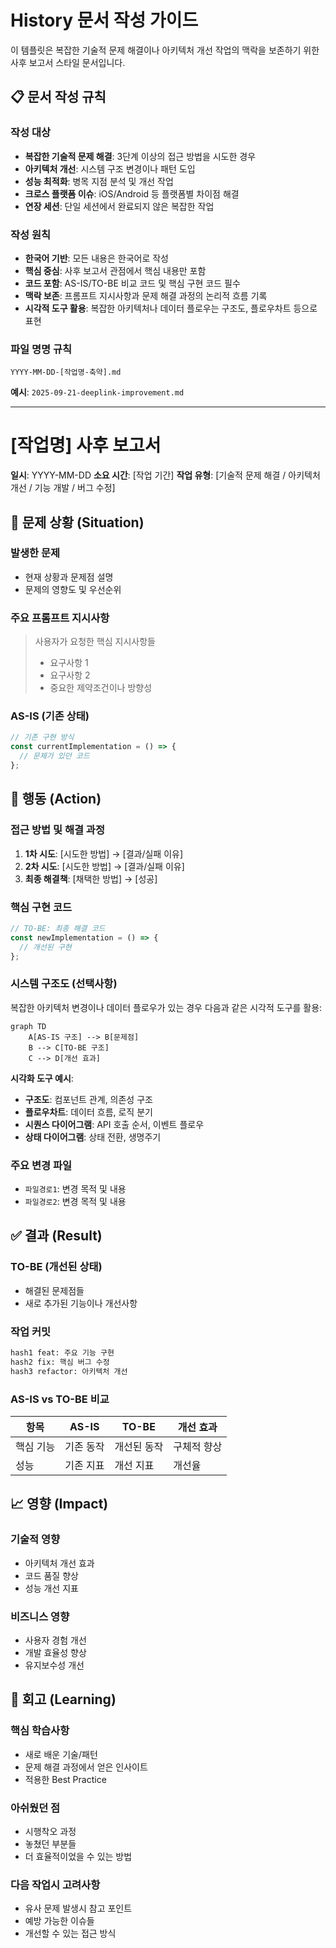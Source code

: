 # History 문서 작성 가이드

이 템플릿은 복잡한 기술적 문제 해결이나 아키텍처 개선 작업의 맥락을 보존하기 위한 사후 보고서 스타일 문서입니다.

## 📋 문서 작성 규칙

### 작성 대상
- **복잡한 기술적 문제 해결**: 3단계 이상의 접근 방법을 시도한 경우
- **아키텍처 개선**: 시스템 구조 변경이나 패턴 도입
- **성능 최적화**: 병목 지점 분석 및 개선 작업
- **크로스 플랫폼 이슈**: iOS/Android 등 플랫폼별 차이점 해결
- **연장 세션**: 단일 세션에서 완료되지 않은 복잡한 작업

### 작성 원칙
- **한국어 기반**: 모든 내용은 한국어로 작성
- **핵심 중심**: 사후 보고서 관점에서 핵심 내용만 포함
- **코드 포함**: AS-IS/TO-BE 비교 코드 및 핵심 구현 코드 필수
- **맥락 보존**: 프롬프트 지시사항과 문제 해결 과정의 논리적 흐름 기록
- **시각적 도구 활용**: 복잡한 아키텍처나 데이터 플로우는 구조도, 플로우차트 등으로 표현

### 파일 명명 규칙
`YYYY-MM-DD-[작업명-축약].md`

**예시**: `2025-09-21-deeplink-improvement.md`

---

# [작업명] 사후 보고서

**일시**: YYYY-MM-DD
**소요 시간**: [작업 기간]
**작업 유형**: [기술적 문제 해결 / 아키텍처 개선 / 기능 개발 / 버그 수정]

## 🚨 문제 상황 (Situation)

### 발생한 문제
- 현재 상황과 문제점 설명
- 문제의 영향도 및 우선순위

### 주요 프롬프트 지시사항
> 사용자가 요청한 핵심 지시사항들
> - 요구사항 1
> - 요구사항 2
> - 중요한 제약조건이나 방향성

### AS-IS (기존 상태)
```typescript
// 기존 구현 방식
const currentImplementation = () => {
  // 문제가 있던 코드
};
```

## 🎯 행동 (Action)

### 접근 방법 및 해결 과정
1. **1차 시도**: [시도한 방법] → [결과/실패 이유]
2. **2차 시도**: [시도한 방법] → [결과/실패 이유]
3. **최종 해결책**: [채택한 방법] → [성공]

### 핵심 구현 코드
```typescript
// TO-BE: 최종 해결 코드
const newImplementation = () => {
  // 개선된 구현
};
```

### 시스템 구조도 (선택사항)
복잡한 아키텍처 변경이나 데이터 플로우가 있는 경우 다음과 같은 시각적 도구를 활용:

```mermaid
graph TD
    A[AS-IS 구조] --> B[문제점]
    B --> C[TO-BE 구조]
    C --> D[개선 효과]
```

**시각화 도구 예시**:
- **구조도**: 컴포넌트 관계, 의존성 구조
- **플로우차트**: 데이터 흐름, 로직 분기
- **시퀀스 다이어그램**: API 호출 순서, 이벤트 플로우
- **상태 다이어그램**: 상태 전환, 생명주기

### 주요 변경 파일
- `파일경로1`: 변경 목적 및 내용
- `파일경로2`: 변경 목적 및 내용

## ✅ 결과 (Result)

### TO-BE (개선된 상태)
- 해결된 문제점들
- 새로 추가된 기능이나 개선사항

### 작업 커밋
```bash
hash1 feat: 주요 기능 구현
hash2 fix: 핵심 버그 수정
hash3 refactor: 아키텍처 개선
```

### AS-IS vs TO-BE 비교
| 항목 | AS-IS | TO-BE | 개선 효과 |
|------|-------|-------|-----------|
| 핵심 기능 | 기존 동작 | 개선된 동작 | 구체적 향상 |
| 성능 | 기존 지표 | 개선 지표 | 개선율 |

## 📈 영향 (Impact)

### 기술적 영향
- 아키텍처 개선 효과
- 코드 품질 향상
- 성능 개선 지표

### 비즈니스 영향
- 사용자 경험 개선
- 개발 효율성 향상
- 유지보수성 개선

## 🤔 회고 (Learning)

### 핵심 학습사항
- 새로 배운 기술/패턴
- 문제 해결 과정에서 얻은 인사이트
- 적용한 Best Practice

### 아쉬웠던 점
- 시행착오 과정
- 놓쳤던 부분들
- 더 효율적이었을 수 있는 방법

### 다음 작업시 고려사항
- 유사 문제 발생시 참고 포인트
- 예방 가능한 이슈들
- 개선할 수 있는 접근 방식